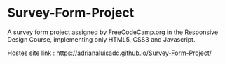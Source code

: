 # Survey-Form-Project
A survey form project assigned by FreeCodeCamp.org in the Responsive Design Course, implementing only HTML5, CSS3 and Javascript.


Hostes site link : https://adrianaluisadc.github.io/Survey-Form-Project/
